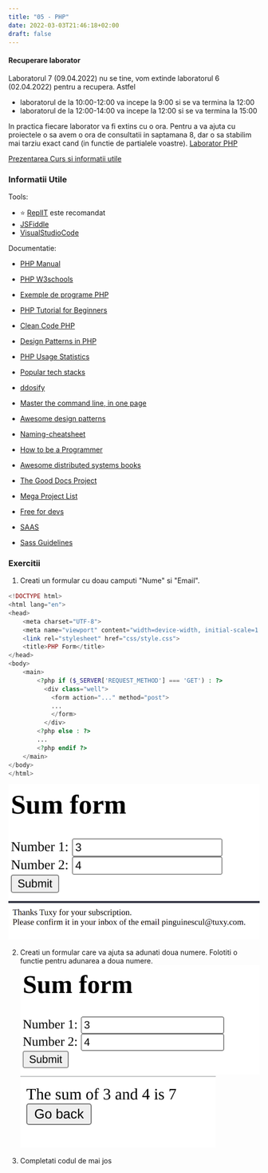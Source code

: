 ```yaml
---
title: "05 - PHP"
date: 2022-03-03T21:46:18+02:00
draft: false
---
```


#### Recuperare laborator
Laboratorul 7 (09.04.2022) nu se tine, vom extinde laboratorul 6 (02.04.2022) pentru a recupera. Astfel

* laboratorul de la 10:00-12:00 va incepe la 9:00 si se va termina la 12:00
* laboratorul de la 12:00-14:00 va incepe la 12:00 si se va termina la 15:00

In practica fiecare laborator va fi extins cu o ora.
Pentru a va ajuta cu proiectele o sa avem o ora de consultatii in saptamana 8, dar o sa stabilim mai tarziu exact cand (in functie de partialele voastre).
[Laborator PHP](./php.pdf)

[Prezentarea Curs si informatii utile](https://profs.info.uaic.ro/~busaco/teach/courses/web/web-film.html#week5)


### Informatii Utile

Tools:

* ⭐ [ReplIT](https://replit.com/) este recomandat
* [JSFiddle](https://jsfiddle.net/)
* [VisualStudioCode](https://code.visualstudio.com/)

Documentatie:

* [PHP Manual](https://www.php.net/manual/en/index.php)
* [PHP W3schools](https://www.w3schools.com/php/)
* [Exemple de programe PHP](https://profs.info.uaic.ro/~busaco/teach/courses/web/demos/php/php.zip)
* [PHP Tutorial for Beginners](https://www.guru99.com/php-tutorials.html)
* [Clean Code PHP](https://github.com/jupeter/clean-code-php#readme)
* [Design Patterns in PHP](https://refactoring.guru/design-patterns/php)
* [PHP Usage Statistics](https://w3techs.com/technologies/overview/programming_language)

* [Popular tech stacks](https://stackshare.io/stacks)
* [ddosify](https://github.com/ddosify/ddosify)
* [Master the command line, in one page](https://github.com/jlevy/the-art-of-command-line)
* [Awesome design patterns](https://github.com/DovAmir/awesome-design-patterns)
* [Naming-cheatsheet](https://github.com/kettanaito/naming-cheatsheet)
* [How to be a Programmer](https://github.com/braydie/HowToBeAProgrammer)
* [Awesome distributed systems books](https://github.com/zhenlohuang/awesome-distributed-systems)
* [The Good Docs Project](https://thegooddocsproject.dev/)
* [Mega Project List](https://github.com/karan/Projects)
* [Free for devs](https://free-for.dev/#/)
* [SAAS](https://sass-lang.com/guide)
* [Sass Guidelines](https://sass-guidelin.es/)


### Exercitii

1. Creati un formular cu doau camputi "Nume" si "Email".
```php
<!DOCTYPE html>
<html lang="en">
<head>
    <meta charset="UTF-8">
    <meta name="viewport" content="width=device-width, initial-scale=1.0">
    <link rel="stylesheet" href="css/style.css">
    <title>PHP Form</title>
</head>
<body>
    <main>
        <?php if ($_SERVER['REQUEST_METHOD'] === 'GET') : ?>
          <div class="well">
            <form action="..." method="post">
            ...
            </form>
          </div>
        <?php else : ?>
        ...
        <?php endif ?>
    </main>
</body>
</html>

```
![formular subscribe](./ex2_1.png)
![rezultat formular subscribe](./ex1_02.png)

2. Creati un formular care va ajuta sa adunati doua numere. Folotiti o functie pentru adunarea a doua numere.
![formular adunare](./ex2_1.png)
![rezultat formular adunare](./ex2_2.png)

3. Completati codul de mai jos
```php

```

